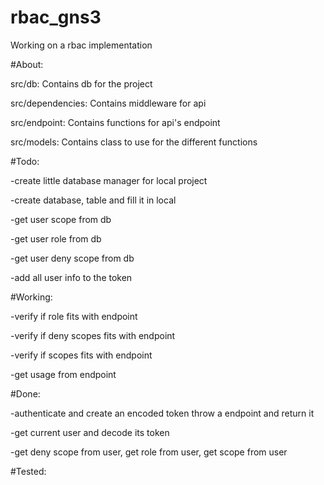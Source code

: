 # rbac_gns3
Working on a rbac implementation

#About: 

src/db: Contains db for the project

src/dependencies: Contains middleware for api

src/endpoint: Contains functions for api's endpoint

src/models: Contains class to use for the different functions


#Todo:

-create little database manager for local project

-create database, table and fill it in local

-get user scope from db

-get user role from db

-get user deny scope from db

-add all user info to the token

#Working:

-verify if role fits with endpoint

-verify if deny scopes fits with endpoint

-verify if scopes fits with endpoint

-get usage from endpoint


#Done: 


-authenticate and create an encoded token throw a endpoint and return it

-get current user and decode its token

-get deny scope from user, get role from user, get scope from user

#Tested:




